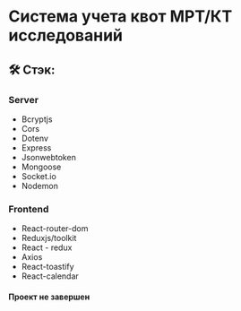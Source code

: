 # Система учета квот МРТ/КТ исследований

## 🛠 Стэк:

### Server
- Bcryptjs
- Cors
- Dotenv
- Express
- Jsonwebtoken
- Mongoose
- Socket.io
- Nodemon

### Frontend
- React-router-dom
- Reduxjs/toolkit
- React - redux
- Axios
- React-toastify
- React-calendar

#### Проект не завершен
